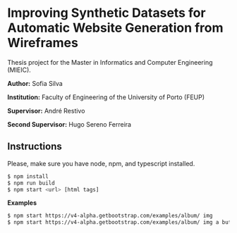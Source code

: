 # Improving Synthetic Datasets for Automatic Website Generation from Wireframes

Thesis project for the Master in Informatics and Computer Engineering (MIEIC).

**Author:** Sofia Silva

**Institution:** Faculty of Engineering of the University of Porto (FEUP)

**Supervisor:** André Restivo

**Second Supervisor:** Hugo Sereno Ferreira

## Instructions

Please, make sure you have node, npm, and typescript installed.

```bash
$ npm install
$ npm run build
$ npm start <url> [html tags]
```

**Examples**

```bash
$ npm start https://v4-alpha.getbootstrap.com/examples/album/ img
$ npm start https://v4-alpha.getbootstrap.com/examples/album/ img a button
```